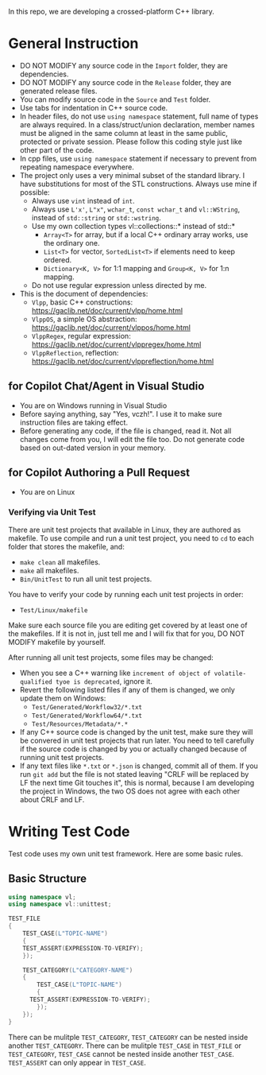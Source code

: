 In this repo, we are developing a crossed-platform C++ library.

# General Instruction

- DO NOT MODIFY any source code in the `Import` folder, they are dependencies.
- DO NOT MODIFY any source code in the `Release` folder, they are generated release files.
- You can modify source code in the `Source` and `Test` folder.
- Use tabs for indentation in C++ source code.
- In header files, do not use `using namespace` statement, full name of types are always required. In a class/struct/union declaration, member names must be aligned in the same column at least in the same public, protected or private session. Please follow this coding style just like other part of the code.
- In cpp files, use `using namespace` statement if necessary to prevent from repeating namespace everywhere.
- The project only uses a very minimal subset of the standard library. I have substitutions for most of the STL constructions. Always use mine if possible:
  - Always use `vint` instead of `int`.
  - Always use `L'x'`, `L"x"`, `wchar_t`, `const wchar_t` and `vl::WString`, instead of `std::string` or `std::wstring`.
  - Use my own collection types vl::collections::* instead of std::*
    - `Array<T>` for array, but if a local C++ ordinary array works, use the ordinary one.
    - `List<T>` for vector, `SortedList<T>` if elements need to keep ordered.
    - `Dictionary<K, V>` for 1:1 mapping and `Group<K, V>` for 1:n mapping.
  - Do not use regular expression unless directed by me.
- This is the document of dependencies:
  - `Vlpp`, basic C++ constructions: https://gaclib.net/doc/current/vlpp/home.html
  - `VlppOS`, a simple OS abstraction: https://gaclib.net/doc/current/vlppos/home.html
  - `VlppRegex`, regular expression: https://gaclib.net/doc/current/vlppregex/home.html
  - `VlppReflection`, reflection: https://gaclib.net/doc/current/vlppreflection/home.html

## for Copilot Chat/Agent in Visual Studio

- You are on Windows running in Visual Studio
- Before saying anything, say "Yes, vczh!". I use it to make sure instruction files are taking effect.
- Before generating any code, if the file is changed, read it. Not all changes come from you, I will edit the file too. Do not generate code based on out-dated version in your memory.

## for Copilot Authoring a Pull Request

- You are on Linux

### Verifying via Unit Test

There are unit test projects that available in Linux, they are authored as makefile.
To use compile and run a unit test project, you need to `cd` to each folder that stores the makefile, and:

- `make clean` all makefiles.
- `make` all makefiles.
- `Bin/UnitTest` to run all unit test projects.

You have to verify your code by running each unit test projects in order:

- `Test/Linux/makefile`

Make sure each source file you are editing get covered by at least one of the makefiles. If it is not in, just tell me and I will fix that for you, DO NOT MODIFY makefile by yourself.

After running all unit test projects, some files may be changed:

- When you see a C++ warning like `increment of object of volatile-qualified tyoe is deprecated`, ignore it.
- Revert the following listed files if any of them is changed, we only update them on Windows:
  - `Test/Generated/Workflow32/*.txt`
  - `Test/Generated/Workflow64/*.txt`
  - `Test/Resources/Metadata/*.*`
- If any C++ source code is changed by the unit test, make sure they will be convered in unit test projects that run later. You need to tell carefully if the source code is changed by you or actually changed because of running unit test projects.
- If any text files like `*.txt` or `*.json` is changed, commit all of them. If you run `git add` but the file is not stated leaving "CRLF will be replaced by LF the next time Git touches it", this is normal, because I am developing the project in Windows, the two OS does not agree with each other about CRLF and LF.

# Writing Test Code

Test code uses my own unit test framework. Here are some basic rules.

## Basic Structure

```C++
using namespace vl;
using namespace vl::unittest;

TEST_FILE
{
	TEST_CASE(L"TOPIC-NAME")
	{
    TEST_ASSERT(EXPRESSION-TO-VERIFY);
	});

	TEST_CATEGORY(L"CATEGORY-NAME")
	{
		TEST_CASE(L"TOPIC-NAME")
		{
      TEST_ASSERT(EXPRESSION-TO-VERIFY);
		});
	});
}
```

There can be mulitple `TEST_CATEGORY`, `TEST_CATEGORY` can be nested inside another `TEST_CATEGORY`.
There can be mulitple `TEST_CASE` in `TEST_FILE` or `TEST_CATEGORY`, `TEST_CASE` cannot be nested inside another `TEST_CASE`.
`TEST_ASSERT` can only appear in `TEST_CASE`.

